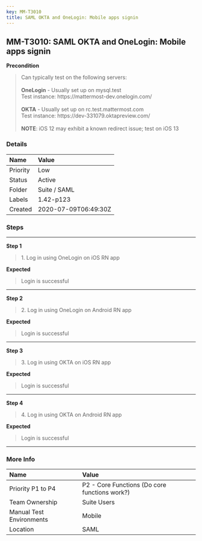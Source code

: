 ```yaml
---
key: MM-T3010
title: SAML OKTA and OneLogin: Mobile apps signin
---
```


## MM-T3010: SAML OKTA and OneLogin: Mobile apps signin

**Precondition**

> <article>Can typically test on the following servers:<br><br><strong>OneLogin</strong> - Usually set up on mysql.test<br>Test instance: https://mattermost-dev.onelogin.com/<br><br><strong>OKTA</strong> - Usually set up on rc.test.mattermost.com<br>Test instance: https://dev-331079.oktapreview.com/<br><br><strong>NOTE</strong>: iOS 12 may exhibit a known redirect issue; test on iOS 13</article>

### Details

| Name     | Value                |
| :------- | :------------------- |
| Priority | Low                  |
| Status   | Active               |
| Folder   | Suite / SAML         |
| Labels   | 1.42-p123            |
| Created  | 2020-07-09T06:49:30Z |

### Steps

<hr/>

**Step 1**

> <article>1. Log in using OneLogin on iOS RN app </article>

**Expected**

> <article>Login is successful</article>

<hr/>

**Step 2**

> <article>2. Log in using OneLogin on Android RN app </article>

**Expected**

> <article>Login is successful</article>

<hr/>

**Step 3**

> <article>3. Log in using OKTA on iOS RN app </article>

**Expected**

> <article>Login is successful</article>

<hr/>

**Step 4**

> <article>4. Log in using OKTA on Android RN app</article>

**Expected**

> <article>Login is successful</article>

<hr/>

### More Info

| Name                     | Value                                         |
| :----------------------- | :-------------------------------------------- |
| Priority P1 to P4        | P2 - Core Functions (Do core functions work?) |
| Team Ownership           | Suite Users                                   |
| Manual Test Environments | Mobile                                        |
| Location                 | SAML                                          |

